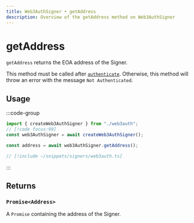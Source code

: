 ```yaml
---
title: Web3AuthSigner • getAddress
description: Overview of the getAddress method on Web3AuthSigner
---
```



# getAddress

`getAddress` returns the EOA address of the Signer.

This method must be called after [`authenticate`](/packages/aa-signers/web3auth/authenticate). Otherwise, this method will throw an error with the message `Not Authenticated`.

## Usage

:::code-group

```ts [example.ts]
import { createWeb3AuthSigner } from "./web3auth";
// [!code focus:99]
const web3AuthSigner = await createWeb3AuthSigner();

const address = await web3AuthSigner.getAddress();
```

```ts [web3auth.ts]
// [!include ~/snippets/signers/web3auth.ts]
```

:::

## Returns

### `Promise<Address>`

A `Promise` containing the address of the Signer.
